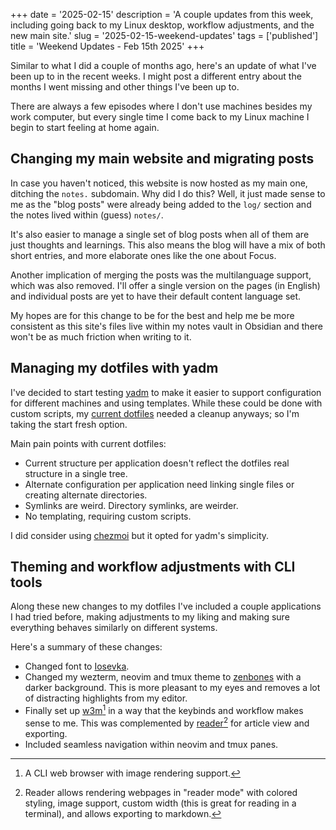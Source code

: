 +++
date = '2025-02-15'
description = 'A couple updates from this week, including going back to my Linux desktop, workflow adjustments, and the new main site.'
slug = '2025-02-15-weekend-updates'
tags = ['published']
title = 'Weekend Updates - Feb 15th 2025'
+++

Similar to what I did a couple of months ago, here's an update of what I've been up to in the recent weeks. I might post a different entry about the months I went missing and other things I've been up to.

There are always a few episodes where I don't use machines besides my work computer, but every single time I come back to my Linux machine I begin to start feeling at home again.

## Changing my main website and migrating posts

In case you haven't noticed, this website is now hosted as my main one, ditching the `notes.` subdomain. Why did I do this? Well, it just made sense to me as the "blog posts" were already being added to the `log/` section and the notes lived within (guess) `notes/`.

It's also easier to manage a single set of blog posts when all of them are just thoughts and learnings. This also means the blog will have a mix of both short entries, and more elaborate ones like the one about Focus.

Another implication of merging the posts was the multilanguage support, which was also removed. I'll offer a single version on the pages (in English) and individual posts are yet to have their default content language set.

My hopes are for this change to be for the best and help me be more consistent as this site's files live within my notes vault in Obsidian and there won't be as much friction when writing to it.

## Managing my dotfiles with yadm

I've decided to start testing [yadm](https://yadm.io/) to make it easier to support configuration for different machines and using templates. While these could be done with custom scripts, my [current dotfiles](https://github.com/betoissues/config) needed a cleanup anyways; so I'm taking the start fresh option.

Main pain points with current dotfiles:

* Current structure per application doesn't reflect the dotfiles real structure in a single tree.
* Alternate configuration per application need linking single files or creating alternate directories.
* Symlinks are weird. Directory symlinks, are weirder.
* No templating, requiring custom scripts.

I did consider using [chezmoi](https://www.chezmoi.io/) but it opted for yadm's simplicity.

## Theming and workflow adjustments with CLI tools

Along these new changes to my dotfiles I've included a couple applications I had tried before, making adjustments to my liking and making sure everything behaves similarly on different systems.

Here's a summary of these changes:

* Changed font to [Iosevka](https://github.com/be5invis/Iosevka).
* Changed my wezterm, neovim and tmux theme to [zenbones](https://github.com/zenbones-theme/zenbones.nvim) with a darker background. This is more pleasant to my eyes and removes a lot of distracting highlights from my editor.
* Finally set up [w3m](https://w3m.sourceforge.net/)[^1] in a way that the keybinds and workflow makes sense to me. This was complemented by [reader](https://github.com/mrusme/reader)[^2] for article view and exporting.
* Included seamless navigation within neovim and tmux panes.

[^1]: A CLI web browser with image rendering support.

[^2]: Reader allows rendering webpages in "reader mode" with colored styling, image support, custom width (this is great for reading in a terminal), and allows exporting to markdown.
